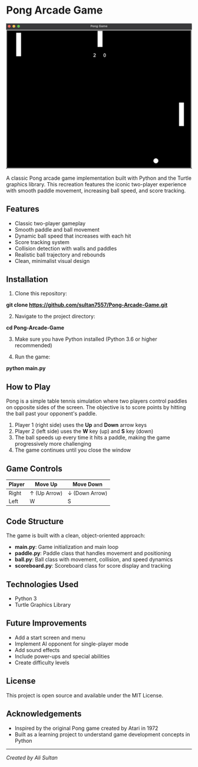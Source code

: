 # Pong Arcade Game

![Pong Game Screenshot](images/Screenshot-pong.png)

A classic Pong arcade game implementation built with Python and the Turtle graphics library. This recreation features the iconic two-player experience with smooth paddle movement, increasing ball speed, and score tracking.

## Features

- Classic two-player gameplay
- Smooth paddle and ball movement
- Dynamic ball speed that increases with each hit
- Score tracking system
- Collision detection with walls and paddles
- Realistic ball trajectory and rebounds
- Clean, minimalist visual design

## Installation

1. Clone this repository:

**git clone https://github.com/sultan7557/Pong-Arcade-Game.git**


2. Navigate to the project directory:

**cd Pong-Arcade-Game**


3. Make sure you have Python installed (Python 3.6 or higher recommended)

4. Run the game:

**python main.py**


## How to Play

Pong is a simple table tennis simulation where two players control paddles on opposite sides of the screen. The objective is to score points by hitting the ball past your opponent's paddle.

1. Player 1 (right side) uses the **Up** and **Down** arrow keys
2. Player 2 (left side) uses the **W** key (up) and **S** key (down)
3. The ball speeds up every time it hits a paddle, making the game progressively more challenging
4. The game continues until you close the window

## Game Controls

| Player | Move Up | Move Down |
|--------|---------|-----------|
| Right  | ↑ (Up Arrow) | ↓ (Down Arrow) |
| Left   | W | S |

## Code Structure

The game is built with a clean, object-oriented approach:

- **main.py**: Game initialization and main loop
- **paddle.py**: Paddle class that handles movement and positioning
- **ball.py**: Ball class with movement, collision, and speed dynamics
- **scoreboard.py**: Scoreboard class for score display and tracking

## Technologies Used

- Python 3
- Turtle Graphics Library

## Future Improvements

- Add a start screen and menu
- Implement AI opponent for single-player mode
- Add sound effects
- Include power-ups and special abilities
- Create difficulty levels

## License

This project is open source and available under the MIT License.

## Acknowledgements

- Inspired by the original Pong game created by Atari in 1972
- Built as a learning project to understand game development concepts in Python

---

*Created by Ali Sultan*